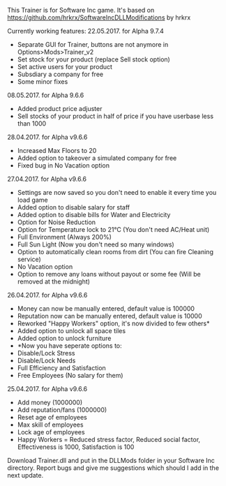 This Trainer is for Software Inc game. It's based on https://github.com/hrkrx/SoftwareIncDLLModifications by hrkrx

Currently working features:
22.05.2017. for Alpha 9.7.4
- Separate GUI for Trainer, buttons are not anymore in Options>Mods>Trainer_v2
- Set stock for your product (replace Sell stock option)
- Set active users for your product
- Subsdiary a company for free
- Some minor fixes

08.05.2017. for Alpha 9.6.6
- Added product price adjuster
- Sell stocks of your product in half of price if you have userbase less than 1000

28.04.2017. for Alpha v9.6.6
- Increased Max Floors to 20
- Added option to takeover a simulated company for free
- Fixed bug in No Vacation option

27.04.2017. for Alpha v9.6.6
- Settings are now saved so you don't need to enable it every time you load game
- Added option to disable salary for staff
- Added option to disable bills for Water and Electricity
- Option for Noise Reduction
- Option for Temperature lock to 21°C (You don't need AC/Heat unit)
- Full Environment (Always 200%)
- Full Sun Light (Now you don't need so many windows)
- Option to automatically clean rooms from dirt (You can fire Cleaning service)
- No Vacation option
- Option to remove any loans without payout or some fee (Will be removed at the midnight)

26.04.2017. for Alpha v9.6.6
- Money can now be manually entered, default value is 100000
- Reputation now can be manually entered, default value is 10000
- Reworked "Happy Workers" option, it's now divided to few others*
- Added option to unlock all space tiles
- Added option to unlock furniture
- *Now you have seperate options to:
- Disable/Lock Stress
- Disable/Lock Needs
- Full Efficiency and Satisfaction
- Free Employees (No salary for them)

25.04.2017. for Alpha v9.6.6
- Add money (1000000)
- Add reputation/fans (1000000)
- Reset age of employees
- Max skill of employees
- Lock age of employees
- Happy Workers = Reduced stress factor, Reduced social factor, Effectiveness is 1000, Satisfaction is 100

Download Trainer.dll and put in the DLLMods folder in your Software Inc directory.
Report bugs and give me suggestions which should I add in the next update.